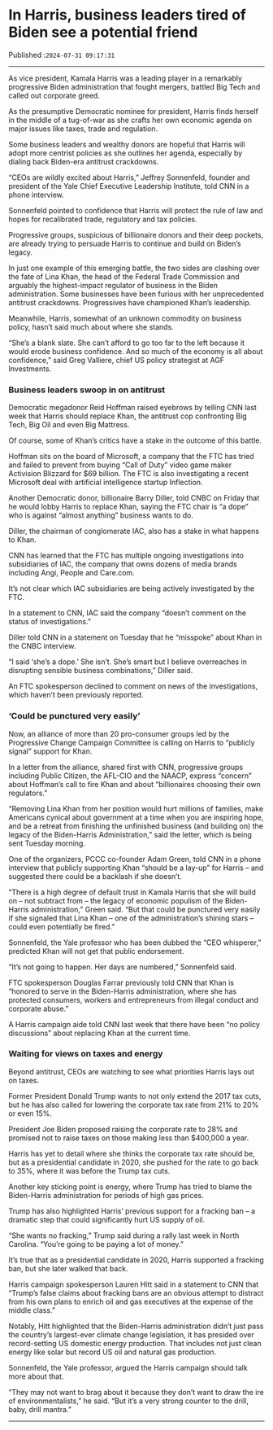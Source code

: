 # In Harris, business leaders tired of Biden see a potential friend

Published :`2024-07-31 09:17:31`

---

As vice president, Kamala Harris was a leading player in a remarkably  progressive Biden administration that fought mergers, battled Big Tech and called out corporate greed.

As the presumptive Democratic nominee for president, Harris finds herself in the middle of a tug-of-war as she crafts her own economic agenda on major issues like taxes, trade and regulation.

Some business leaders and wealthy donors are hopeful that Harris will adopt more centrist policies as she outlines her agenda, especially by dialing back Biden-era antitrust crackdowns.

“CEOs are wildly excited about Harris,” Jeffrey Sonnenfeld, founder and president of the Yale Chief Executive Leadership Institute, told CNN in a phone interview.

Sonnenfeld pointed to confidence that Harris will protect the rule of law and hopes for recalibrated trade, regulatory and tax policies.

Progressive groups, suspicious of billionaire donors and their deep pockets, are already trying to persuade Harris to continue and build on Biden’s legacy.

In just one example of this emerging battle, the two sides are clashing over the fate of Lina Khan, the head of the Federal Trade Commission and arguably the highest-impact regulator of business in the Biden administration. Some businesses have been furious with her unprecedented antitrust crackdowns. Progressives have championed Khan’s leadership.

Meanwhile, Harris, somewhat of an unknown commodity on business policy, hasn’t said much about where she stands.

“She’s a blank slate. She can’t afford to go too far to the left because it would erode business confidence. And so much of the economy is all about confidence,” said Greg Valliere, chief US policy strategist at AGF Investments.

### Business leaders swoop in on antitrust

Democratic megadonor Reid Hoffman raised eyebrows by telling CNN last week that Harris should replace Khan, the antitrust cop confronting Big Tech, Big Oil and even Big Mattress.

Of course, some of Khan’s critics have a stake in the outcome of this battle.

Hoffman sits on the board of Microsoft, a company that the FTC has tried and failed to prevent from buying “Call of Duty” video game maker Activision Blizzard for $69 billion. The FTC is also investigating a recent Microsoft deal with artificial intelligence startup Inflection.

Another Democratic donor, billionaire Barry Diller, told CNBC on Friday that he would lobby Harris to replace Khan, saying the FTC chair is “a dope” who is against “almost anything” business wants to do.

Diller, the chairman of conglomerate IAC, also has a stake in what happens to Khan.

CNN has learned that the FTC has multiple ongoing investigations into subsidiaries of IAC, the company that owns dozens of media brands including Angi, People and Care.com.

It’s not clear which IAC subsidiaries are being actively investigated by the FTC.

In a statement to CNN, IAC said the company “doesn’t comment on the status of investigations.”

Diller told CNN in a statement on Tuesday that he “misspoke” about Khan in the CNBC interview.

“I said ‘she’s a dope.’ She isn’t. She’s smart but I believe overreaches in disrupting sensible business combinations,” Diller said.

An FTC spokesperson declined to comment on news of the investigations, which haven’t been previously reported.

### ‘Could be punctured very easily’

Now, an alliance of more than 20 pro-consumer groups led by the Progressive Change Campaign Committee is calling on Harris to “publicly signal” support for Khan.

In a letter from the alliance, shared first with CNN, progressive groups including Public Citizen, the AFL-CIO and the NAACP, express “concern” about Hoffman’s call to fire Khan and about “billionaires choosing their own regulators.”

“Removing Lina Khan from her position would hurt millions of families, make Americans cynical about government at a time when you are inspiring hope, and be a retreat from finishing the unfinished business (and building on) the legacy of the Biden-Harris Administration,” said the letter, which is being sent Tuesday morning.

One of the organizers, PCCC co-founder Adam Green, told CNN in a phone interview that publicly supporting Khan “should be a lay-up” for Harris – and suggested there could be a backlash if she doesn’t.

“There is a high degree of default trust in Kamala Harris that she will build on – not subtract from – the legacy of economic populism of the Biden-Harris administration,” Green said. “But that could be punctured very easily if she signaled that Lina Khan – one of the administration’s shining stars – could even potentially be fired.”

Sonnenfeld, the Yale professor who has been dubbed the “CEO whisperer,” predicted Khan will not get that public endorsement.

“It’s not going to happen. Her days are numbered,” Sonnenfeld said.

FTC spokesperson Douglas Farrar previously told CNN that Khan is “honored to serve in the Biden-Harris administration, where she has protected consumers, workers and entrepreneurs from illegal conduct and corporate abuse.”

A Harris campaign aide told CNN last week that there have been “no policy discussions” about replacing Khan at the current time.

### Waiting for views on taxes and energy

Beyond antitrust, CEOs are watching to see what priorities Harris lays out on taxes.

Former President Donald Trump wants to not only extend the 2017 tax cuts, but he has also called for lowering the corporate tax rate from 21% to 20% or even 15%.

President Joe Biden proposed raising the corporate rate to 28% and promised not to raise taxes on those making less than $400,000 a year.

Harris has yet to detail where she thinks the corporate tax rate should be, but as a presidential candidate in 2020, she pushed for the rate to go back to 35%, where it was before the Trump tax cuts.

Another key sticking point is energy, where Trump has tried to blame the Biden-Harris administration for periods of high gas prices.

Trump has also highlighted Harris’ previous support for a fracking ban – a dramatic step that could significantly hurt US supply of oil.

“She wants no fracking,” Trump said during a rally last week in North Carolina. “You’re going to be paying a lot of money.”

It’s true that as a presidential candidate in 2020, Harris supported a fracking ban, but she later walked that back.

Harris campaign spokesperson Lauren Hitt said in a statement to CNN that “Trump’s false claims about fracking bans are an obvious attempt to distract from his own plans to enrich oil and gas executives at the expense of the middle class.”

Notably, Hitt highlighted that the Biden-Harris administration didn’t just pass the country’s largest-ever climate change legislation, it has presided over record-setting US domestic energy production. That includes not just clean energy like solar but record US oil and natural gas production.

Sonnenfeld, the Yale professor, argued the Harris campaign should talk more about that.

“They may not want to brag about it because they don’t want to draw the ire of environmentalists,” he said. “But it’s a very strong counter to the drill, baby, drill mantra.”

---

